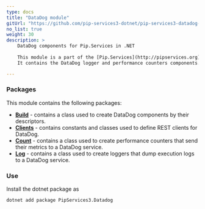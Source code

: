 ```yaml
---
type: docs
title: "DataDog module"
gitUrl: "https://github.com/pip-services3-dotnet/pip-services3-datadog-dotnet"
no_list: true
weight: 30
description: > 
    DataDog components for Pip.Services in .NET 
   
    This module is a part of the [Pip.Services](http://pipservices.org) polyglot microservices toolkit.
    It contains the DataDog logger and performance counters components.

---
```



### Packages

This module contains the following packages:

- [**Build**](build) - contains a class used to create DataDog components by their descriptors.
- [**Clients**](clients) - contains constants and classes used to define REST clients for DataDog.
- [**Count**](count) - contains a class used to create performance counters that send their metrics to a DataDog service.
- [**Log**](log) - contains a class used to create loggers that dump execution logs to a DataDog service.


### Use

Install the dotnet package as
```bash
dotnet add package PipServices3.Datadog
```
